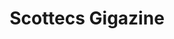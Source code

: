 ---
layout: "index"
permalink: "/it/scottecs-gigazine/"
title: "Scottecs Gigazine"
publisher: "Gigaciao"
webpage: "https://gigaciao.com/collections/scottecs-gigazine"
goodreads: 390620-scottecs-gigazine
cover: "1-un-nuovo-inizio/1.jpg"
cover2: "3-fufos-e-la-pallina-di-apollo/3.jpg"
---